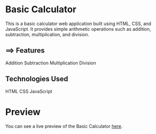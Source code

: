 # Basic Calculator
This is a basic calculator web application built using HTML, CSS, and JavaScript. It provides simple arithmetic operations such as addition, subtraction, multiplication, and division.

## **==> Features**
Addition
Subtraction
Multiplication
Division

## **Technologies Used**
HTML
CSS
JavaScript

# Preview
You can see a live preview of the Basic Calculator [here](https://kavyadatchayani.github.io/Basic-Calculator/).
